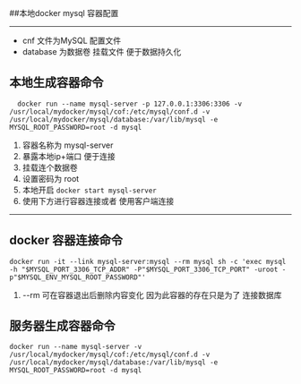 ##本地docker mysql 容器配置
***
  * cnf 文件为MySQL 配置文件
  * database 为数据卷 挂载文件 便于数据持久化

## 本地生成容器命令
``` 
  docker run --name mysql-server -p 127.0.0.1:3306:3306 -v /usr/local/mydocker/mysql/cof:/etc/mysql/conf.d -v /usr/local/mydocker/mysql/database:/var/lib/mysql -e MYSQL_ROOT_PASSWORD=root -d mysql
```

  1. 容器名称为 mysql-server 
  2. 暴露本地ip+端口 便于连接 
  3. 挂载连个数据卷 
  4. 设置密码为 root
  5. 本地开启 `docker start mysql-server`
  6. 使用下方进行容器连接或者 使用客户端连接
  
  
----
## docker 容器连接命令
    docker run -it --link mysql-server:mysql --rm mysql sh -c 'exec mysql -h "$MYSQL_PORT_3306_TCP_ADDR" -P"$MYSQL_PORT_3306_TCP_PORT" -uroot -p"$MYSQL_ENV_MYSQL_ROOT_PASSWORD"' 

  1. --rm 可在容器退出后删除内容变化 因为此容器的存在只是为了 连接数据库

## 服务器生成容器命令 
    docker run --name mysql-server -v /usr/local/mydocker/mysql/cof:/etc/mysql/conf.d -v /usr/local/mydocker/mysql/database:/var/lib/mysql -e MYSQL_ROOT_PASSWORD=root -d mysql
